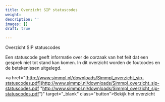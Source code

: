 ```yaml
---
title: Overzicht SIP statuscodes
weight: 
description: ''
images: []
draft: true

---
```

Overzicht SIP statuscodes

Een statuscode geeft informatie over de oorzaak van het feit dat een gesprek niet tot stand kan komen. In dit overzicht worden de foutcodes en de betekenissen uitgelegd.

<a href="[http://www.simmpl.nl/downloads/Simmpl_overzicht_sip-statuscodes.pdf](http://www.simmpl.nl/downloads/Simmpl_overzicht_sip-statuscodes.pdf "http://www.simmpl.nl/downloads/Simmpl_overzicht_sip-statuscodes.pdf")" target="_blank" class="button">Bekijk het overzicht</a>